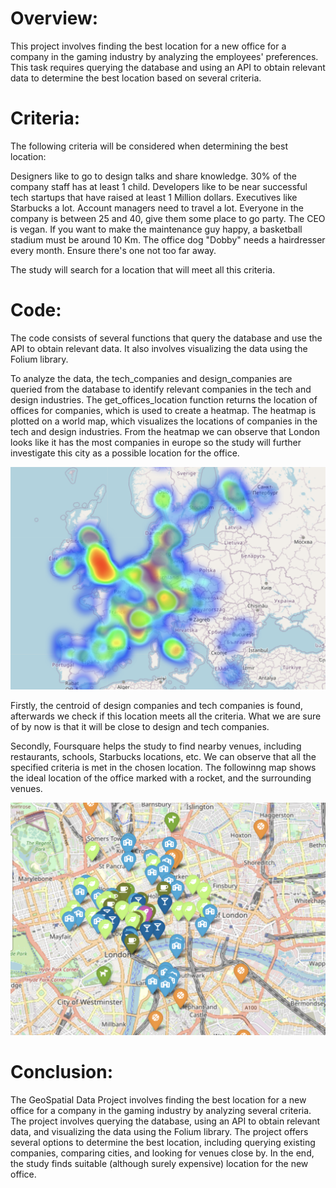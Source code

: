 # Overview:
This project involves finding the best location for a new office for a company in the gaming industry by analyzing the employees' preferences. This task requires querying the database and using an API to obtain relevant data to determine the best location based on several criteria.

# Criteria:
The following criteria will be considered when determining the best location:

Designers like to go to design talks and share knowledge. 
30% of the company staff has at least 1 child.
Developers like to be near successful tech startups that have raised at least 1 Million dollars.
Executives like Starbucks a lot.
Account managers need to travel a lot.
Everyone in the company is between 25 and 40, give them some place to go party.
The CEO is vegan.
If you want to make the maintenance guy happy, a basketball stadium must be around 10 Km.
The office dog "Dobby" needs a hairdresser every month. Ensure there's one not too far away.

The study will search for a location that will meet all this criteria. 


# Code:
The code consists of several functions that query the database and use the API to obtain relevant data. It also involves visualizing the data using the Folium library.

To analyze the data, the tech_companies and design_companies are queried from the database to identify relevant companies in the tech and design industries. The get_offices_location function returns the location of offices for companies, which is used to create a heatmap. The heatmap is plotted on a world map, which visualizes the locations of companies in the tech and design industries. From the heatmap we can observe that London looks like it has the most companies in europe so the study will further investigate this city as a possible location for the office.

![Image](img/Heatmap.png)

Firstly, the centroid of design companies and tech companies is found, afterwards we check if this location meets all the criteria. What we are sure of by now is that it will be close to design and tech companies.

Secondly, Foursquare helps the study to find nearby venues, including restaurants, schools, Starbucks locations, etc. We can observe that all the specified criteria is met in the chosen location. 
The followinng map shows the ideal location of the office marked with a rocket, and the surrounding venues. 


![Image](img/location.png)

# Conclusion:
The GeoSpatial Data Project involves finding the best location for a new office for a company in the gaming industry by analyzing several criteria. The project involves querying the database, using an API to obtain relevant data, and visualizing the data using the Folium library. The project offers several options to determine the best location, including querying existing companies, comparing cities, and looking for venues close by. In the end, the study finds suitable (although surely expensive) location for the new office. 